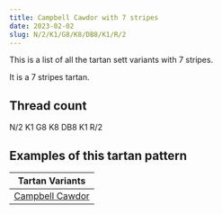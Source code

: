 ```yaml
---
title: Campbell Cawdor with 7 stripes
date: 2023-02-02
slug: N/2/K1/G8/K8/DB8/K1/R/2
---
```

This is a list of all the tartan sett variants with 7 stripes.

It is a 7 stripes tartan.


## Thread count
N/2 K1 G8 K8 DB8 K1 R/2

## Examples of this tartan pattern

| Tartan Variants |
|---------------|
| [Campbell Cawdor](/variants/n/2/k1/g8/k8/db8/k1/r/2-db00004c-g004c00-k000000-nd0d0d0-rc80000)||
